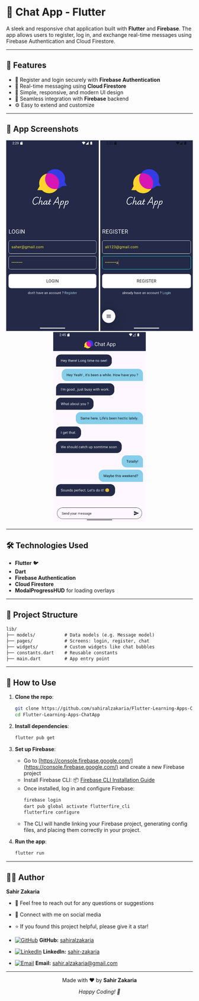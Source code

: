# 💬 Chat App - Flutter

A sleek and responsive chat application built with **Flutter** and **Firebase**. The app allows users to register, log in, and exchange real-time messages using Firebase Authentication and Cloud Firestore.

---

## 🚀 Features

- 🔐 Register and login securely with **Firebase Authentication**  
- 💬 Real-time messaging using **Cloud Firestore**  
- 🎯 Simple, responsive, and modern UI design  
- 📡 Seamless integration with **Firebase** backend  
- ⚙️ Easy to extend and customize  

---

## 📸 App Screenshots

<p align="center">
  <img src="assets/share/1.png" width="250" />
  <img src="assets/share/2.png" width="250" />
  <img src="assets/share/3.png" width="250" />
</p>

---


## 🛠️ Technologies Used

- **Flutter** 🐦  
- **Dart**  
- **Firebase Authentication**  
- **Cloud Firestore**  
- **ModalProgressHUD** for loading overlays  

---

## 📂 Project Structure

```
lib/
├── models/           # Data models (e.g. Message model)
├── pages/            # Screens: login, register, chat
├── widgets/          # Custom widgets like chat bubbles
├── constants.dart    # Reusable constants
├── main.dart         # App entry point
```


---


## 📝 How to Use

1. **Clone the repo**:
   ```bash
   git clone https://github.com/sahiralzakaria/Flutter-Learning-Apps-ChatApp.git
   cd Flutter-Learning-Apps-ChatApp
   ```

2. **Install dependencies**:
   ```bash
   flutter pub get
   ```
   

3. **Set up Firebase**:
   - Go to [https://console.firebase.google.com/](https://console.firebase.google.com/) and create a new Firebase project
   - Install Firebase CLI:
     📦 [Firebase CLI Installation Guide](https://firebase.google.com/docs/cli)
   - Once installed, log in and configure Firebase:
     ```bash
     firebase login
     dart pub global activate flutterfire_cli
     flutterfire configure
     ```
   - The CLI will handle linking your Firebase project, generating config files, and placing them correctly in your project.


4. **Run the app**:
   ```bash
   flutter run
   ```

---


## 👨‍💻 Author

**Sahir Zakaria**

- 📧 Feel free to reach out for any questions or suggestions
- 🔗 Connect with me on social media
- ⭐ If you found this project helpful, please give it a star!


- [![GitHub](https://img.shields.io/badge/GitHub-100000?style=flat&logo=github&logoColor=white)](https://github.com/sahiralzakaria) **GitHub:** [sahiralzakaria](https://github.com/sahiralzakaria)  
- [![LinkedIn](https://img.shields.io/badge/LinkedIn-0A66C2?style=flat&logo=linkedin&logoColor=white)](https://www.linkedin.com/in/sahir-zakaria-39873531b) **LinkedIn:** [sahir-zakaria](https://www.linkedin.com/in/sahir-zakaria-39873531b)  
- [![Email](https://img.shields.io/badge/Email-D14836?style=flat&logo=gmail&logoColor=white)](mailto:sahir.alzakaria@gmail.com) **Email:** sahir.alzakaria@gmail.com

---

<div align="center">
  <p>Made with ❤️ by <strong>Sahir Zakaria</strong></p>
  <p><em>Happy Coding! 🚀</em></p>
</div>
